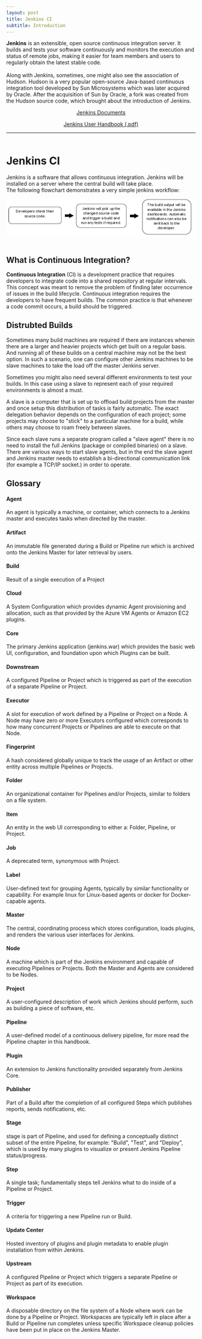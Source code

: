 ```yaml
---
layout: post
title: Jenkins CI
subtitle: Introduction
---
```


<div style="border-bottom:1px solid black">
<p>
<strong>Jenkins</strong> is an extensible, open source continuous integration server. It builds and tests your software continuously and monitors the execution and status of remote jobs, making it easier for team members and users to regularly obtain the latest stable code.<br>
<br>
Along with Jenkins, sometimes, one might also see the association of Hudson. Hudson is a very popular open-source Java-based continuous integration tool developed by Sun Microsystems which was later acquired by Oracle. After the acquisition of Sun by Oracle, a fork was created from the Hudson source code, which brought about the introduction of Jenkins.
</p>
 <p style="text-align:center"><a href="https://jenkins.io/doc/">Jenkins Documents</a></p>
 <p style="text-align:center"><a href="https://jenkins.io/user-handbook.pdf">Jenkins User Handbook (.pdf)</a></p>
</div>
<br>

# Jenkins CI

Jenkins is a software that allows continuous integration. Jenkins will be installed on a server where the central build will take place.<br>
The following flowchart demonstrates a very simple jenkins workflow:

<img src="/img/why_jenkins.png" style="display:block; margin:auto" />

<br>

## What is Continuous Integration?

__Continuous Integration__ (CI) is a development practice that requires developers to integrate code into a shared repository at regular intervals. This concept was meant to remove the problem of finding later occurrence of issues in the build lifecycle. Continuous integration requires the developers to have frequent builds. The common practice is that whenever a code commit occurs, a build should be triggered.

## Distrubted Builds

Sometimes many build machines are required if there are instances wherein there are a larger and heavier projects which get built on a regular basis. And running all of these builds on a central machine may not be the best option. In such a scenario, one can configure other Jenkins machines to be slave machines to take the load off the master Jenkins server.

Sometimes you might also need several different environments to test your builds. In this case using a slave to represent each of your required environments is almost a must.

A slave is a computer that is set up to offload build projects from the master and once setup this distribution of tasks is fairly automatic. The exact delegation behavior depends on the configuration of each project; some projects may choose to "stick" to a particular machine for a build, while others may choose to roam freely between slaves.

Since each slave runs a separate program called a "slave agent" there is no need to install the full Jenkins (package or compiled binaries) on a slave. There are various ways to start slave agents, but in the end the slave agent and Jenkins master needs to establish a bi-directional communication link (for example a TCP/IP socket.) in order to operate.

## Glossary 

#### Agent
An agent is typically a machine, or container, which connects to a Jenkins master and executes tasks when directed by the master.

#### Artifact
An immutable file generated during a Build or Pipeline run which is archived onto the Jenkins Master for later retrieval by users.

#### Build
Result of a single execution of a Project

#### Cloud
A System Configuration which provides dynamic Agent provisioning and allocation, such as that provided by the Azure VM Agents or Amazon EC2 plugins.

#### Core
The primary Jenkins application (jenkins.war) which provides the basic web UI, configuration, and foundation upon which Plugins can be built.

#### Downstream
A configured Pipeline or Project which is triggered as part of the execution of a separate Pipeline or Project.

#### Executor
A slot for execution of work defined by a Pipeline or Project on a Node. A Node may have zero or more Executors configured which corresponds to how many concurrent Projects or Pipelines are able to execute on that Node.
 
#### Fingerprint
A hash considered globally unique to track the usage of an Artifact or other entity across multiple Pipelines or Projects.

#### Folder
An organizational container for Pipelines and/or Projects, similar to folders on a file system.

#### Item
An entity in the web UI corresponding to either a: Folder, Pipeline, or Project.

#### Job
A deprecated term, synonymous with Project.

#### Label
User-defined text for grouping Agents, typically by similar functionality or capability. For example linux for Linux-based agents or docker for Docker-capable agents.

#### Master
The central, coordinating process which stores configuration, loads plugins, and renders the various user interfaces for Jenkins.

#### Node
A machine which is part of the Jenkins environment and capable of executing Pipelines or Projects. Both the Master and Agents are considered to be Nodes.
 
#### Project
A user-configured description of work which Jenkins should perform, such as building a piece of software, etc.

#### Pipeline
A user-defined model of a continuous delivery pipeline, for more read the Pipeline chapter in this handbook.

#### Plugin
An extension to Jenkins functionality provided separately from Jenkins Core.

#### Publisher
Part of a Build after the completion of all configured Steps which publishes reports, sends notifications, etc.

#### Stage
stage is part of Pipeline, and used for defining a conceptually distinct subset of the entire Pipeline, for example: "Build", "Test", and "Deploy", which is used by many plugins to visualize or present Jenkins Pipeline status/progress.

#### Step
A single task; fundamentally steps tell Jenkins what to do inside of a Pipeline or Project.

#### Trigger
A criteria for triggering a new Pipeline run or Build.

#### Update Center
Hosted inventory of plugins and plugin metadata to enable plugin installation from within Jenkins.

#### Upstream
A configured Pipeline or Project which triggers a separate Pipeline or Project as part of its execution.

#### Workspace
A disposable directory on the file system of a Node where work can be done by a Pipeline or Project. Workspaces are typically left in place after a Build or Pipeline run completes unless specific Workspace cleanup policies have been put in place on the Jenkins Master.


